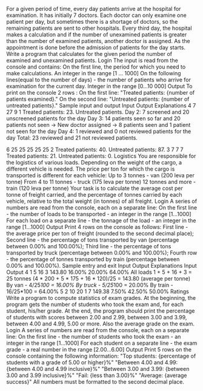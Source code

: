 For a given period of time, every day patients arrive at the hospital for examination. It has initially 7 doctors. Each doctor can only examine one patient per day, but sometimes there is a shortage of doctors, so the remaining patients are sent to other hospitals. Every third day, the hospital makes a calculation and if the number of unexamined patients is greater than the number of examined patients, another doctor is assigned. As the appointment is done before the admission of patients for the day starts.
Write a program that calculates for the given period the number of examined and unexamined patients.
Login
The input is read from the console and contains:
On the first line, the period for which you need to make calculations. An integer in the range [1 ... 1000]
On the following lines(equal to the number of days) - the number of patients who arrive for examination for the current day. Integer in the range [0...10 000]
Output
To print on the console 2 rows :
On the first line: "Treated patients: {number of patients examined}."
On the second line: "Untreated patients: {number of untreated patients}."
Sample input and output
Input Output Explanations
4
7
27
9
1 Treated patients: 23.
Untreated patients.
Day 2: 7 screened and 20 unscreened patients for the day
Day 3: 14 patients seen so far and 20 patients not seen -> New doctor assigned ->
8 patients seen and 1 patient not seen for the day
Day 4: 1 reviewed and 0 not reviewed patients for the day
Total: 23 reviewed and 21 not reviewed patients.

6
25
25
25
25
25
2 Treated patients: 40.
Untreated patients: 87. 3
7
7
7 Treated patients: 21.
Untreated patients: 0.
Logistics
You are responsible for the logistics of various loads. Depending on the weight of the cargo, a different vehicle is needed. The price per ton for which the cargo is transported is different for each vehicle:
Up to 3 tonnes - van (200 leva per tonne)
From 4 to 11 tonnes - truck (175 leva per tonne)
12 tonnes and more - train (120 leva per tonne)
Your task is to calculate the average cost per tonne of freight carried, and the percentage of tonnes carried by each vehicle, relative to the total weight (in tonnes) of all freight.
Login
A series of numbers are read from the console, each on a separate line:
On the first line - the number of loads to be transported - an integer in the range [1...1000]
For each load on a separate line - the tonnage of the load - an integer in the range [1...1000]
Output
Print 4 rows on the console as follows:
First line - the average price per ton of freight (rounded to the second decimal place);
Second line - the percentage of tons transported by van (percentage between 0.00% and 100.00%);
Third line - the percentage of tons transported by truck (percentage between 0.00% and 100.00%);
Fourth row - the percentage of tonnes transported by train (percentage between 0.00% and 100.00%).
Sample entry and exit
Input Output Explanations Input Output
4
1
5
16
3
	143.80
16.00%
20.00%
64.00% All loads 1 + 5 + 16 + 3 = 25 tonnes
(4 * 200 + 5 * 175 + 16 * 120)/25 = 143.80 (average per tonne)
By van - 4/25*100 = 16.00%
By truck - 5/25*100 = 20.00%
By train - 16/25*100 = 64.00% 5
2
10
20
1
7 149.38
7.50%
42.50%
50.00%
Ratings
Write a program to compute statistics of exam grades. At the beginning, the program gets the number of students who took the exam and, for each student, his/her grade. At the end, the program should print the percentage of students with scores between 2.00 and 2.99, between 3.00 and 3.99, between 4.00 and 4.99, 5.00 or more. Also the average grade on the exam.
Login
A series of numbers are read from the console, each on a separate line:
On the first line - the number of students who took the exam - an integer in the range [1...1000]
For each student on a separate line - the exam grade - a real number in the range [2.00...6.00]
Output
Print 5 rows on the console containing the following information:
"Top students: {percentage of students with a grade of 5.00 or higher}%"
"Between 4.00 and 4.99: {between 4.00 and 4.99 inclusive}%"
"Between 3.00 and 3.99: {between 3.00 and 3.99 inclusive}%"
"Fail: {less than 3.00}%"
"Average: {average success}"
All numbers must be formatted to the second decimal place.

